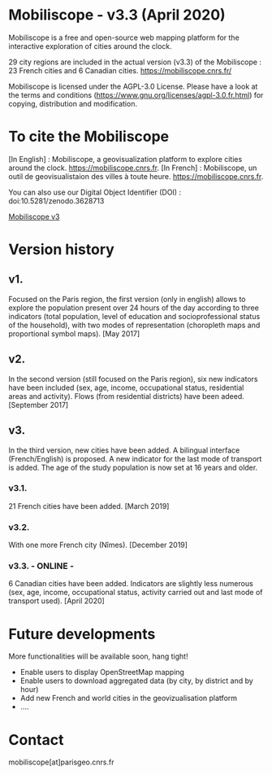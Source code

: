 # Mobiliscope - v3.3 (April 2020)

Mobiliscope is a free and open-source web mapping platform for the interactive exploration of cities around the clock.

29 city regions are included in the actual version (v3.3) of the Mobiliscope : 23 French cities and 6 Canadian cities.
https://mobiliscope.cnrs.fr/

Mobiliscope is licensed under the AGPL-3.0 License.
Please have a look at the terms and conditions (https://www.gnu.org/licenses/agpl-3.0.fr.html) for copying, distribution and modification.


# To cite the Mobiliscope
[In English] : Mobiliscope, a geovisualization platform to explore cities around the clock. https://mobiliscope.cnrs.fr.
[In French] : Mobiliscope, un outil de geovisualistaion des villes à toute heure. https://mobiliscope.cnrs.fr.

You can also use our Digital Object Identifier (DOI) :
doi:10.5281/zenodo.3628713

[Mobiliscope v3](/img_v3.3.png?raw=true "")

# Version history

## v1. 
Focused on the Paris region, the first version (only in english) allows to explore the population present over 24 hours of the day according to three indicators (total population, level of education and socioprofessional status of the household), with two modes of representation (choropleth maps and proportional symbol maps). 
[May 2017] 

## v2.
In the second version (still focused on the Paris region), six new indicators have been included (sex, age, income, occupational status, residential areas and activity). Flows (from residential districts) have been adeed.
[September 2017] 

## v3.
In the third version, new cities have been added. A bilingual interface (French/English) is proposed. A new indicator for the last mode of transport is added. The age of the study population is now set at 16 years and older. 

### v3.1. 
21 French cities have been added. [March 2019]

### v3.2.
With one more French city (Nîmes). [December 2019]

### v3.3. - ONLINE -
6 Canadian cities have been added. Indicators are slightly less numerous (sex, age, income, occupational status, activity carried out and last mode of transport used). [April 2020]

# Future developments

More functionalities will be available soon, hang tight! 
* Enable users to display OpenStreetMap mapping
* Enable users to download aggregated data (by city, by district and by hour)
* Add new French and world cities in the geovizualisation platform
* ....

# Contact
mobiliscope[at]parisgeo.cnrs.fr





